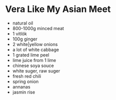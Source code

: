 # Vera Like My Asian Meet

* natural oil
* 800-1000g minced meat
* 1 vitlök
* 100g ginger
* 2 white|yellow onions
* a lot of white cabbage
* 1 grated lime peel
* lime juice from 1 lime
* chinese soya souce
* white suger, raw suger
* fresh red chili
* spring onion
* annanas
* jasmin rise
